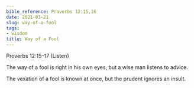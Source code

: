 ```yaml
---
bible_reference: Proverbs 12:15,16
date: 2021-03-21
slug: way-of-a-fool
tags:
- wisdom
title: Way of a Fool
---
```


Proverbs 12:15–17 (Listen)

The way of a fool is right in his own eyes, but a wise man listens to advice. 

The vexation of a fool is known at once, but the prudent ignores an insult.
